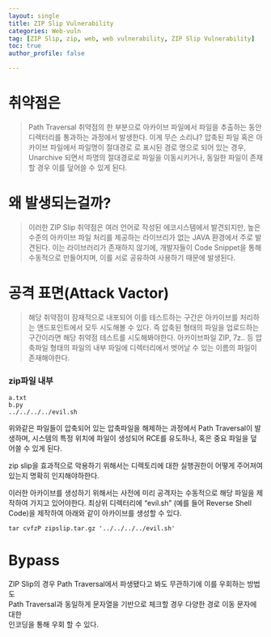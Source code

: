 ```yaml
---
layout: single
title: ZIP Slip Vulnerability
categories: Web-vuln
tag: [ZIP Slip, zip, web, web vulnerability, ZIP Slip Vulnerability]
toc: true
author_profile: false

---
```


# 취약점은 
> Path Traversal 취약점의 한 부분으로 아카이브 파일에서 파일을 추출하는 동안 디렉터리를 통과하는 과정에서 발생한다.  이게 무슨 소리냐? 압축된 파일 혹은 아카이브 파일에서 파일명이 절대경로 로 표시된 경로 명으로 되어 있는 경우, Unarchive 되면서 파명의 절대경로로 파일을 이동시키거나, 동일한 파일이 존재할 경우 이를 덮어쓸 수 있게 된다.

# 왜 발생되는걸까?
> 이러한 ZIP Slip 취약점은 여러 언어로 작성된 에코시스템에서 발견되지만, 높은 수준의 아카이브 파일 처리를 제공하는 라이브리가 없는 JAVA 환경에서 주로 발견된다. 이는 라이브러리가 존재하지 않기에, 개발자들이 Code Snippet을 통해 수동적으로 만들어지며, 이를 서로 공유하여 사용하기 때문에 발생된다.

# 공격 표면(Attack Vactor)
> 해당 취약점이 잠재적으로 내포되어 이를 테스트하는 구간은 아카이브를 처리하는 앤드포인트에서 모두 시도해볼 수 있다. 즉 압축된 형태의 파일을 업로드하는 구간이라면 해당 취약점 테스트를 시도해봐야한다.
아카이브파일 ZIP, 7z.. 등 압축파일 형태의 파일의 내부 파일에 디렉터리에서 벗어날 수 있는 이름의 파일이 존재해야한다.

### zip파일 내부

```shell
a.txt
b.py
../../../../evil.sh
```

위와같은 파일들이 압축되어 있는 압축파일을 해제하는 과정에서 Path Traversal이 발생하며, 시스템의 특정 위치에 파일이 생성되어 RCE를 유도하나, 혹은 중요 파일을 덮어쓸 수 있게 된다.

 <div class="notice">
  zip slip을 효과적으로 악용하기 위해서는 디렉토리에 대한 실행권한이 어떻게 주어져여 있는지 명확히 인지해야하한다.
</div>

이러한 아카이브를 생성하기 위해서는 사전에 미리 공격자는 수동적으로 해당 파일을 제작하여 가지고 있어야한다. 최상위 디렉터리에 “evil.sh” (예를 들어 Reverse Shell Code)을 제작하여 아래와 같이 아카이브를 생성할 수 있다.

```shell
tar cvfzP zipslip.tar.gz '../../../../evil.sh'
```

# Bypass 

ZIP Slip의 경우 Path Traversal에서 파생됐다고 봐도 무관하기에 이를 우회하는 방법도
<br>
Path Traversal과 동일하게 문자열을 기반으로 체크할 경우 다양한 경로 이동 문자에 대한
<br>
인코딩을 통해 우회 할 수 있다.
